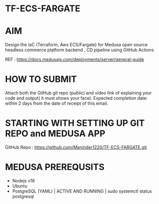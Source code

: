 # TF-ECS-FARGATE

# AIM
Design the IaC (Terraform, Aws ECS/Fargate) for Medusa open source headless commerce platform backend , CD pipeline using GitHub Actions

REF : https://docs.medusajs.com/deployments/server/general-guide

# HOW TO SUBMIT
Attach both the GitHub git repo (public) and video link of explaining your code and output( it must shows your face). 
Expected completion date: within 2 days from the date of receipt of this email.

# STARTING WITH SETTING UP GIT REPO and MEDUSA APP
GitHub Repo : https://github.com/Maninder1220/TF-ECS-FARGATE.git

# MEDUSA PREREQUSITS
- Nodejs v18
- Ubuntu
- PostgreSQL (YAML) | ACTIVE AND RUNNING | sudo systemctl status postgresql 



